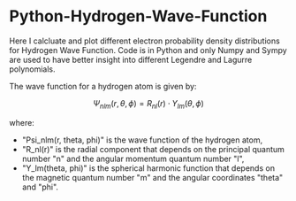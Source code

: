 # Python-Hydrogen-Wave-Function
Here I calcluate and plot different electron probability density distributions for Hydrogen Wave Function. Code is in Python and only Numpy and Sympy are used to have better insight into different Legendre and Lagurre polynomials.<br />

The wave function for a hydrogen atom is given by:

$$
\Psi_{nlm}(r, \theta, \phi) = R_{nl}(r) \cdot Y_{lm}(\theta, \phi)
$$

where:
- "Psi_nlm(r, theta, phi)" is the wave function of the hydrogen atom,
- "R_nl(r)" is the radial component that depends on the principal quantum number "n" and the angular momentum quantum number "l",
- "Y_lm(theta, phi)" is the spherical harmonic function that depends on the magnetic quantum number "m" and the angular coordinates "theta" and "phi".
